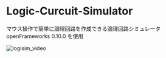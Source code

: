 # Logic-Curcuit-Simulator
マウス操作で簡単に論理回路を作成できる論理回路シミュレータ  
openFrameworks 0.10.0 を使用
  
![logisim_video](https://user-images.githubusercontent.com/59218001/72862126-6cf4ae80-3d0f-11ea-91c0-616fc5198928.gif)
